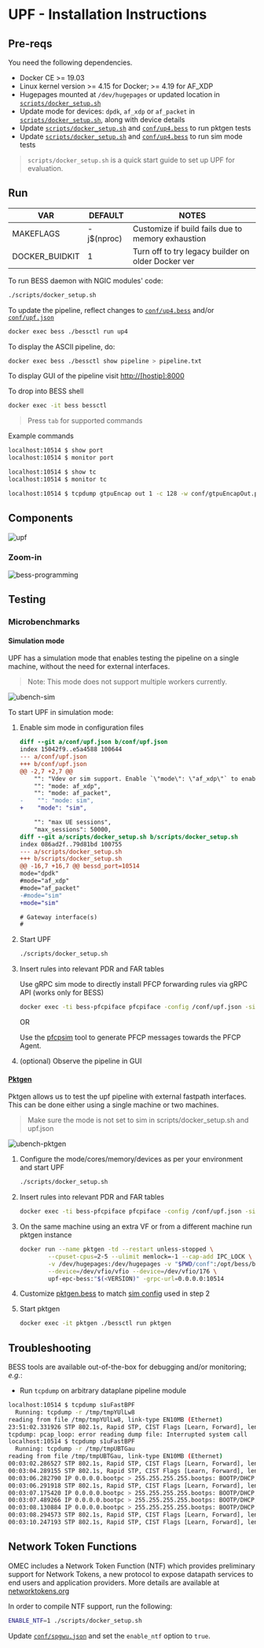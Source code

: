 <!--
SPDX-License-Identifier: Apache-2.0
Copyright 2019 Intel Corporation
-->

# UPF - Installation Instructions

## Pre-reqs

You need the following dependencies.

* Docker CE >= 19.03
* Linux kernel version >= 4.15 for Docker; >= 4.19 for AF_XDP
* Hugepages mounted at `/dev/hugepages` or updated location in [`scripts/docker_setup.sh`](../scripts/docker_setup.sh)
* Update mode for devices: `dpdk`, `af_xdp` or `af_packet` in [`scripts/docker_setup.sh`](../scripts/docker_setup.sh),
    along with device details
* Update [`scripts/docker_setup.sh`](../scripts/docker_setup.sh) and [`conf/up4.bess`](../conf/up4.bess) to run pktgen tests
* Update [`scripts/docker_setup.sh`](../scripts/docker_setup.sh) and [`conf/up4.bess`](../conf/up4.bess) to run sim mode tests

>`scripts/docker_setup.sh` is a quick start guide to set up UPF for evaluation.

## Run

| VAR            | DEFAULT    | NOTES                                              |
|----------------|------------|----------------------------------------------------|
| MAKEFLAGS      | -j$(nproc) | Customize if build fails due to memory exhaustion  |
| DOCKER_BUIDKIT |          1 | Turn off to try legacy builder on older Docker ver |

To run BESS daemon with NGIC modules' code:

```bash
./scripts/docker_setup.sh
```

To update the pipeline, reflect changes to [`conf/up4.bess`](../conf/up4.bess)
and/or [`conf/upf.json`](../conf/upf.json)

```bash
docker exec bess ./bessctl run up4
```

To display the ASCII pipeline, do:

```bash
docker exec bess ./bessctl show pipeline > pipeline.txt
```

To display GUI of the pipeline visit [http://[hostip]:8000](http://[hostip]:8000)

To drop into BESS shell

```bash
docker exec -it bess bessctl
```

> Press `tab` for supported commands

Example commands

```bash
localhost:10514 $ show port
localhost:10514 $ monitor port

localhost:10514 $ show tc
localhost:10514 $ monitor tc

localhost:10514 $ tcpdump gtpuEncap out 1 -c 128 -w conf/gtpuEncapOut.pcap
```

## Components

![upf](images/upf.svg)

### Zoom-in

![bess-programming](images/bess-programming.svg)

## Testing

### Microbenchmarks

#### Simulation mode

UPF has a simulation mode that enables testing the pipeline on a single machine,
without the need for external interfaces.

> Note: This mode does not support multiple workers currently.

![ubench-sim](images/ubench-sim.svg)

To start UPF in simulation mode:

1. Enable sim mode in configuration files

    ```patch
    diff --git a/conf/upf.json b/conf/upf.json
    index 15042f9..e5a4588 100644
    --- a/conf/upf.json
    +++ b/conf/upf.json
    @@ -2,7 +2,7 @@
        "": "Vdev or sim support. Enable `\"mode\": \"af_xdp\"` to enable AF_XDP mode, or `\"mode\": \"af_packet\"` to enable AF_PACKET mode, or `\"mode\": \"sim\"` to generate synthetic traffic from BESS's Source module",
        "": "mode: af_xdp",
        "": "mode: af_packet",
    -    "": "mode: sim",
    +    "mode": "sim",

        "": "max UE sessions",
        "max_sessions": 50000,
    diff --git a/scripts/docker_setup.sh b/scripts/docker_setup.sh
    index 086ad2f..79d81bd 100755
    --- a/scripts/docker_setup.sh
    +++ b/scripts/docker_setup.sh
    @@ -16,7 +16,7 @@ bessd_port=10514
    mode="dpdk"
    #mode="af_xdp"
    #mode="af_packet"
    -#mode="sim"
    +mode="sim"

    # Gateway interface(s)
    #
    ```

2. Start UPF

    ```bash
    ./scripts/docker_setup.sh
    ```

3. Insert rules into relevant PDR and FAR tables

    Use gRPC sim mode to directly install PFCP forwarding rules via gRPC API (works only for BESS)

    ```bash
    docker exec -ti bess-pfcpiface pfcpiface -config /conf/upf.json -simulate create
    ```

    OR

    Use the [pfcpsim](https://github.com/omec-project/pfcpsim) tool to generate PFCP messages towards the PFCP Agent.


4. (optional) Observe the pipeline in GUI

#### [Pktgen](../conf/pktgen.bess)

Pktgen allows us to test the upf pipeline with external fastpath interfaces.
This can be done either using a single machine or two machines.

> Make sure the mode is not set to sim in scripts/docker_setup.sh and upf.json

![ubench-pktgen](images/ubench-pktgen.svg)

1. Configure the mode/cores/memory/devices as per your environment and start UPF

    ```bash
    ./scripts/docker_setup.sh
    ```

2. Insert rules into relevant PDR and FAR tables

    ```bash
    docker exec -ti bess-pfcpiface pfcpiface -config /conf/upf.json -simulate create
    ```

3. On the same machine using an extra VF or from a different machine run pktgen instance

    ```bash
    docker run --name pktgen -td --restart unless-stopped \
            --cpuset-cpus=2-5 --ulimit memlock=-1 --cap-add IPC_LOCK \
            -v /dev/hugepages:/dev/hugepages -v "$PWD/conf":/opt/bess/bessctl/conf \
            --device=/dev/vfio/vfio --device=/dev/vfio/176 \
            upf-epc-bess:"$(<VERSION)" -grpc-url=0.0.0.0:10514
    ```

4. Customize [pktgen.bess](../conf/pktgen.bess) to match [sim config](../conf/upf.json) used in step 2

5. Start pktgen

    ```bash
    docker exec -it pktgen ./bessctl run pktgen
    ```

## Troubleshooting

BESS tools are available out-of-the-box for debugging and/or monitoring; *e.g.*:

* Run `tcpdump` on arbitrary dataplane pipeline module

```bash
localhost:10514 $ tcpdump s1uFastBPF
  Running: tcpdump -r /tmp/tmpYUlLw8
reading from file /tmp/tmpYUlLw8, link-type EN10MB (Ethernet)
23:51:02.331926 STP 802.1s, Rapid STP, CIST Flags [Learn, Forward], length 102
tcpdump: pcap_loop: error reading dump file: Interrupted system call
localhost:10514 $ tcpdump s1uFastBPF
  Running: tcpdump -r /tmp/tmpUBTGau
reading from file /tmp/tmpUBTGau, link-type EN10MB (Ethernet)
00:03:02.286527 STP 802.1s, Rapid STP, CIST Flags [Learn, Forward], length 102
00:03:04.289155 STP 802.1s, Rapid STP, CIST Flags [Learn, Forward], length 102
00:03:06.282790 IP 0.0.0.0.bootpc > 255.255.255.255.bootps: BOOTP/DHCP, Request from 68:05:ca:37:e2:80 (oui Unknown), length 300
00:03:06.291918 STP 802.1s, Rapid STP, CIST Flags [Learn, Forward], length 102
00:03:07.175420 IP 0.0.0.0.bootpc > 255.255.255.255.bootps: BOOTP/DHCP, Request from 68:05:ca:37:d9:e0 (oui Unknown), length 300
00:03:07.489266 IP 0.0.0.0.bootpc > 255.255.255.255.bootps: BOOTP/DHCP, Request from 68:05:ca:37:d9:e1 (oui Unknown), length 300
00:03:08.130884 IP 0.0.0.0.bootpc > 255.255.255.255.bootps: BOOTP/DHCP, Request from 68:05:ca:37:e1:38 (oui Unknown), length 300
00:03:08.294573 STP 802.1s, Rapid STP, CIST Flags [Learn, Forward], length 102
00:03:10.247193 STP 802.1s, Rapid STP, CIST Flags [Learn, Forward], length 102
```

## Network Token Functions

OMEC includes a Network Token Function (NTF) which provides preliminary support
for Network Tokens, a new protocol to expose datapath services to end users and
application providers. More details are available at [networktokens.org](https://networktokens.org)

In order to compile NTF support, run the following:

```bash
ENABLE_NTF=1 ./scripts/docker_setup.sh
```

Update [`conf/spgwu.json`](conf/spgwu.json) and set the `enable_ntf` option to
`true`.

